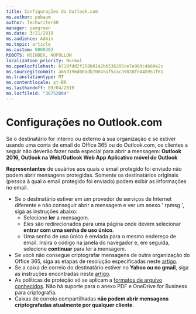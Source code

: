 ```yaml
---
title: Configurações do Outlook.com
ms.author: pebaum
author: Techwriter40
manager: pamgreen
ms.date: 3/21/2019
ms.audience: Admin
ms.topic: article
ms.custom: 9000302
ROBOTS: NOINDEX, NOFOLLOW
localization_priority: Normal
ms.openlocfilehash: b710fdd2f258b8142bb536205ce7e969c4669e2c
ms.sourcegitcommit: a65d196d00adb70045af5caca9828fe44b951f61
ms.translationtype: MT
ms.contentlocale: pt-BR
ms.lasthandoff: 09/04/2019
ms.locfileid: "36752884"
---
```

# <a name="settings-in-outlookcom"></a>Configurações no Outlook.com

Se o destinatário for interno ou externo à sua organização e se estiver usando uma conta de email do Office 365 ou do Outlook.com, os clientes a seguir não deverão fazer nada especial para abrir a mensagem: **Outlook 2016, Outlook na Web/Outlook Web App Aplicativo móvel do Outlook**

**Representantes** de usuários aos quais o email protegido foi enviado não podem abrir mensagens protegidas. Somente os destinatários originais (pessoa à qual o email protegido foi enviado) podem exibir as informações no email.

- Se o destinatário estiver em um provedor de serviços de Internet diferente e&nbsp;não conseguir abrir a mensagem e ver um anexo ' rpmsg ', siga as instruções abaixo:
    - Selecione **ler** a mensagem.
    - Eles são redirecionados para uma página onde devem selecionar **entrar com uma senha de uso único**.
    - Uma senha de uso único é enviada para o mesmo endereço de email. Insira o código na janela do navegador e, em seguida, selecione **continuar** para ler a mensagem.
- Se você não consegue criptografar mensagens de outra organização do Office 365, siga as etapas de resolução especificadas neste [artigo](https://support.office.com/article/known-issues-opening-irm-protected-emails-sent-from-users-in-other-office-365-organizations-0dec0593-a05d-4aa2-8445-9311ebab3164).
- Se a caixa de correio do destinatário estiver no **Yahoo ou no gmail**,</span> siga as instruções encontradas neste [artigo](https://support.office.com/article/how-do-i-open-a-protected-message-1157a286-8ecc-4b1e-ac43-2a608fbf3098).
- As políticas de proteção só se aplicam a [formatos de arquivo conhecidos](https://docs.microsoft.com/azure/information-protection/rms-client/client-admin-guide-file-types). Não há suporte para o anexo PDF e OneDrive for Business para criptografia.
- Caixas de correio compartilhadas **não podem abrir mensagens criptografadas atualmente por qualquer cliente**. 
